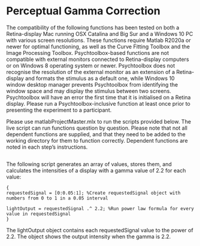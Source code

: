 # Perceptual Gamma Correction 

The compatibility of the following functions has been tested on both a Retina-display Mac running OSX Catalina and Big Sur and a Windows 10 PC with various screen resolutions.
These functions require Matlab R2020a or newer for optimal functioning, as well as the Curve Fitting Toolbox and the Image Processing Toolbox. Psychtoolbox-based functions are not compatible with external monitors connected to Retina-display computers or on Windows 8 operating system or newer. Psychtoolbox does not recognise the resolution of the external monitor as an extension of a Retina-display and formats the stimulus as a default one, while Windows 10 window desktop manager prevents Psychtoolbox from identifying the window space and may display the stimulus between two screens. Psychtoolbox will have an error the first time that it is initialised on a Retina display. Please run a Psychtoolbox-inclusive function at least once prior to presenting the experiment to a participant.

Please use matlabProjectMaster.mlx to run the scripts provided below. The live script can run functions question by question. Please note that not all dependent functions are supplied, and that they need to be added to the working directory for them to function correctly. Dependent functions are noted in each step’s instructions.

##

The following script generates an array of values, stores them, and calculates the intensities of a display with a gamma value of 2.2 for each value:

```
{
requestedSignal = [0:0.05:1]; %Create requestedSignal object with numbers from 0 to 1 in a 0.05 interval
 
lightOutput = requestedSignal .^ 2.2; %Run power law formula for every value in requestedSignal
}
```
The lightOutput object contains each requestedSignal value to the power of 2.2. The object shows the output intensity when the gamma is 2.2.
